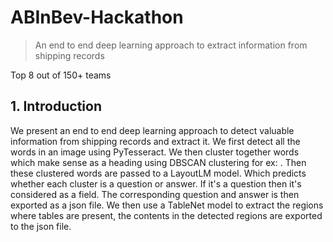 # ABInBev-Hackathon

>An end to end deep learning approach to extract information from shipping records

Top 8 out of 150+ teams

## 1. Introduction

We present an end to end deep learning approach to detect valuable information from shipping records and extract it. We first detect all the words in an image using PyTesseract. We then cluster together words which make sense as a heading using DBSCAN clustering for ex: . Then these clustered words are passed to a LayoutLM model. Which predicts whether each cluster is a question or answer. If it's a question then it's considered as a field. The corresponding question and answer is then exported as a json file.
We then use a TableNet model to extract the regions where tables are present, the contents in the detected regions are exported to the json file.


